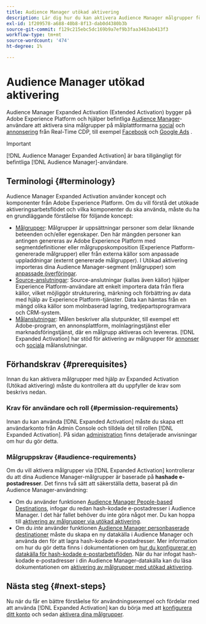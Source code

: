 ```yaml
---
title: Audience Manager utökad aktivering
description: Lär dig hur du kan aktivera Audience Manager målgrupper för sociala medier och annonser via Audience Manager Expanded Activation (aktivering).
exl-id: 1f209578-a688-40b8-8f13-dab0d4380b3b
source-git-commit: f129c215ebc5dc169b9a7ef9b3faa3463ab413f3
workflow-type: tm+mt
source-wordcount: '474'
ht-degree: 1%

---
```


# Audience Manager utökad aktivering

Audience Manager Expanded Activation (Extended Activation) bygger på Adobe Experience Platform och hjälper befintliga [Audience Manager](https://experienceleague.adobe.com/en/docs/audience-manager/user-guide/aam-home)-användare att aktivera sina målgrupper på målplattformarna [social](../destinations/catalog/social/overview.md) och [annonsering](../destinations/catalog/advertising/overview.md) från Real-Time CDP, till exempel [Facebook](../destinations/catalog/social/facebook.md) och [Google Ads](../destinations/catalog/advertising/google-ads-destination.md) .

>[!IMPORTANT]
>
>[!DNL Audience Manager Expanded Activation] är bara tillgängligt för befintliga [!DNL Audience Manager]-användare.

## Terminologi {#terminology}

Audience Manager Expanded Activation använder koncept och komponenter från Adobe Experience Platform. Om du vill förstå det utökade aktiveringsarbetsflödet och vilka komponenter du ska använda, måste du ha en grundläggande förståelse för följande koncept:

* [Målgrupper](../segmentation/ui/overview.md): Målgrupper är uppsättningar personer som delar liknande beteenden och/eller egenskaper. Den här mängden personer kan antingen genereras av Adobe Experience Platform med segmentdefinitioner eller målgruppskomposition (Experience Platform-genererade målgrupper) eller från externa källor som anpassade uppladdningar (externt genererade målgrupper). I Utökad aktivering importeras dina Audience Manager-segment (målgrupper) som [anpassade överföringar](../segmentation/ui/audience-portal.md#import-audience).
* [Source-anslutningar](../sources/home.md): Source-anslutningar (kallas även källor) hjälper Experience Platform-användare att enkelt importera data från flera källor, vilket möjliggör strukturering, märkning och förbättring av data med hjälp av Experience Platform-tjänster. Data kan hämtas från en mängd olika källor som molnbaserad lagring, tredjepartsprogramvara och CRM-system.
* [Målanslutningar](../destinations/home.md): Målen beskriver alla slutpunkter, till exempel ett Adobe-program, en annonsplattform, molnlagringstjänst eller marknadsföringstjänst, där en målgrupp aktiveras och levereras. [!DNL Expanded Activation] har stöd för aktivering av målgrupper för [annonser](../destinations/catalog/advertising/overview.md) och [sociala](../destinations/catalog/social/overview.md) målanslutningar.

## Förhandskrav {#prerequisites}

Innan du kan aktivera målgrupper med hjälp av Expanded Activation (Utökad aktivering) måste du kontrollera att du uppfyller de krav som beskrivs nedan.

### Krav för användare och roll {#permission-requirements}

Innan du kan använda [!DNL Expanded Activation] måste du skapa ett användarkonto från Admin Console och tilldela det till rollen [!DNL Expanded Activation]. På sidan [administration](administration.md) finns detaljerade anvisningar om hur du gör detta.

### Målgruppskrav {#audience-requirements}

Om du vill aktivera målgrupper via [!DNL Expanded Activation] kontrollerar du att dina Audience Manager-målgrupper är baserade på **hashade e-postadresser**. Det finns två sätt att säkerställa detta, baserat på din Audience Manager-användning:

* Om du använder funktionen [Audience Manager People-based Destinations](https://experienceleague.adobe.com/en/docs/audience-manager/user-guide/features/destinations/people-based/people-based-destinations-overview), infogar du redan hash-kodade e-postadresser i Audience Manager. I det här fallet behöver du inte göra något mer. Du kan hoppa till [aktivering av målgrupper via utökad aktivering](activate-audiences.md).
* Om du _inte_ använder funktionen [Audience Manager personbaserade destinationer](https://experienceleague.adobe.com/en/docs/audience-manager/user-guide/features/destinations/people-based/people-based-destinations-overview) måste du skapa en ny datakälla i Audience Manager och använda den för att lagra hash-kodade e-postadresser. Mer information om hur du gör detta finns i dokumentationen om [hur du konfigurerar en datakälla för hash-kodade e-postarbetsflöden](https://experienceleague.adobe.com/en/docs/audience-manager/user-guide/features/data-sources/create-data-source-hashed-emails). När du har infogat hash-kodade e-postadresser i din Audience Manager-datakälla kan du läsa dokumentationen om [aktivering av målgrupper med utökad aktivering](activate-audiences.md).

## Nästa steg {#next-steps}

Nu när du får en bättre förståelse för användningsexempel och fördelar med att använda [!DNL Expanded Activation] kan du börja med att [konfigurera ditt konto](administration.md) och sedan [aktivera dina målgrupper](activate-audiences.md).
